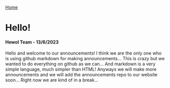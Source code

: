 <i class="fa-solid fa-house"></i> [Home](./)
# Hello!
#### Hewol Team - 13/6/2023

Hello and welcome to our announcements! I think we are the only one who is using github markdown for making announcements... This is crazy but we wanted to do everything on github as we can... And markdown is a very simple language, much simpler than HTML! Anyways we will make more announcements and we will add the announcements repo to our website soon... Right now we are kind of in a break...